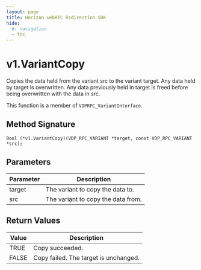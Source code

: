 ```yaml
---
layout: page
title: Horizon webRTC Redirection SDK
hide:
  #- navigation
  - toc
---
```

# v1.VariantCopy

Copies the data held from the variant src to the variant target. Any data held by target is overwritten. Any data previously held in target is freed before being overwritten with the data in src.

This function is a member of `VDPRPC_VariantInterface`.

## Method Signature
```
Bool (*v1.VariantCopy)(VDP_RPC_VARIANT *target, const VDP_RPC_VARIANT *src);
```

## Parameters

| Parameter | Description |
| --------- | ----------- |
| target | The variant to copy the data to. |
| src | The variant to copy the data from. |

## Return Values

| Value | Description |
| ----- | ----------- |
| TRUE | Copy succeeded. |
| FALSE | Copy failed. The target is unchanged. |

